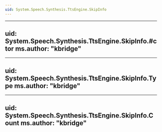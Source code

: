 ```yaml
---
uid: System.Speech.Synthesis.TtsEngine.SkipInfo
---
```


---
uid: System.Speech.Synthesis.TtsEngine.SkipInfo.#ctor
ms.author: "kbridge"
---

---
uid: System.Speech.Synthesis.TtsEngine.SkipInfo.Type
ms.author: "kbridge"
---

---
uid: System.Speech.Synthesis.TtsEngine.SkipInfo.Count
ms.author: "kbridge"
---
